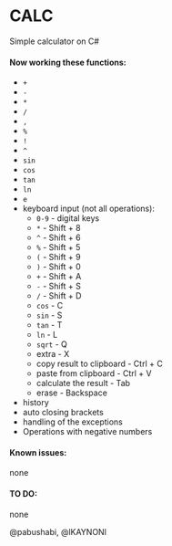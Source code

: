 # CALC

Simple calculator on C#

#### Now working these functions:

* `+`
* `-`
* `*`
* `/`
* `,`
* `%`
* `!`
* `^`
* `sin`
* `cos`
* `tan` 
* `ln`
* `e`
* keyboard input (not all operations):
	* `0-9` - digital keys
	* `*` - Shift + 8
	* `^` - Shift + 6
	* `%` - Shift + 5
	* `(` - Shift + 9
	* `)` - Shift + 0
	* `+` - Shift + A
	* `-` - Shift + S
	* `/` - Shift + D
	* `cos` - C
	* `sin` - S
	* `tan` - T
	* `ln` - L
	* `sqrt` - Q
	* extra - X
	* copy result to clipboard - Ctrl + C
	* paste from clipboard - Ctrl + V
	* calculate the result - Tab
	* erase - Backspace
* history
* auto closing brackets
* handling of the exceptions
* Operations with negative numbers


#### Known issues: 
none

#### TO DO:
none

@pabushabi, @lKAYNONl